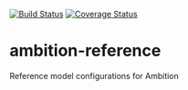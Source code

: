 [![Build Status](https://travis-ci.org/ambition-study/ambition-reference.svg?branch=develop)](https://travis-ci.org/ambition-study/ambition-reference)
[![Coverage Status](https://coveralls.io/repos/ambition-study/ambition-reference/badge.svg?branch=develop&service=github)](https://coveralls.io/github/ambition-study/ambition-reference?branch=develop)

# ambition-reference
Reference model configurations for Ambition
